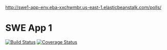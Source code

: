 http://swe1-app-env.eba-xxchwmbr.us-east-1.elasticbeanstalk.com/polls/

# SWE App 1

[![Build Status](https://app.travis-ci.com/ad6641/sweapp1.svg?branch=main)](https://app.travis-ci.com/ad6641/sweapp1)
[![Coverage Status](https://coveralls.io/repos/github/ad6641/sweapp1/badge.svg?branch=main)](https://coveralls.io/github/ad6641/sweapp1?branch=main)
